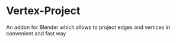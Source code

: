 # Vertex-Project
An addon for Blender which allows to project edges and vertices in convenient and fast way
